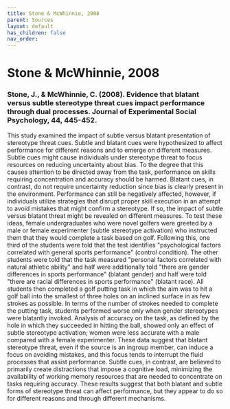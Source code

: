 ```yaml
---
title: Stone & McWhinnie, 2008
parent: Sources
layout: default
has_children: false
nav_order: 
---
```


# Stone & McWhinnie, 2008

### Stone, J., & McWhinnie, C. (2008). Evidence that blatant versus subtle stereotype threat cues impact performance through dual processes. Journal of Experimental Social Psychology, 44, 445-452.

This study examined the impact of subtle versus blatant presentation of stereotype threat cues. Subtle and blatant cues were hypothesized to affect performance for different reasons and to emerge on different measures. Subtle cues might cause individuals under stereotype threat to focus resources on reducing uncertainty about bias. To the degree that this causes attention to be directed away from the task, performance on skills requiring concentration and accuracy should be harmed. Blatant cues, in contrast, do not require uncertainty reduction since bias is clearly present in the environment. Performance can still be negatively affected, however, if individuals utilize strategies that disrupt proper skill execution in an attempt to avoid mistakes that might confirm a stereotype. If so, the impact of subtle versus blatant threat might be revealed on different measures. To test these ideas, female undergraduates who were novel golfers were greeted by a male or female experimenter (subtle stereotype activation) who instructed them that they would complete a task based on golf. Following this, one third of the students were told that the test identifies "psychological factors correlated with general sports performance" (control condition). The other students were told that the task measured "personal factors correlated with natural athletic ability" and half were additionally told "there are gender differences in sports performance" (blatant gender) and half were told "there are racial differences in sports performance" (blatant race). All students then completed a golf putting task in which the aim was to hit a golf ball into the smallest of three holes on an inclined surface in as few strokes as possible. In terms of the number of strokes needed to complete the putting task, students performed worse only when gender stereotypes were blatantly invoked. Analysis of accuracy on the task, as defined by the hole in which they succeeded in hitting the ball, showed only an effect of subtle stereotype activation; women were less accurate with a male compared with a female experimenter. These data suggest that blatant stereotype threat, even if the source is an ingroup member, can induce a focus on avoiding mistakes, and this focus tends to interrupt the fluid processes that assist performance. Subtle cues, in contrast, are believed to primarily create distractions that impose a cognitive load, minimizing the availability of working memory resources that are needed to concentrate on tasks requiring accuracy. These results suggest that both blatant and subtle forms of stereotype threat can affect performance, but they appear to do so for different reasons and through different mechanisms.
